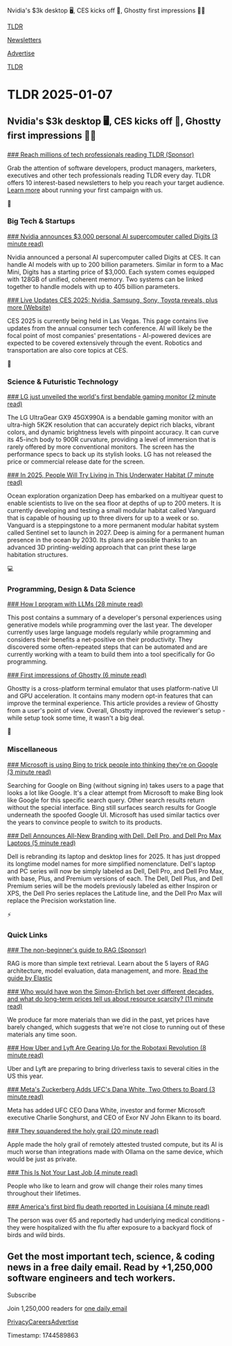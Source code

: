 Nvidia's $3k desktop 🖥️, CES kicks off 🤖, Ghostty first impressions 👨‍💻

[TLDR](/)

[Newsletters](/newsletters)

[Advertise](https://advertise.tldr.tech/)

[TLDR](/)

# TLDR 2025-01-07

## Nvidia's $3k desktop 🖥️, CES kicks off 🤖, Ghostty first impressions 👨‍💻

### 

[### Reach millions of tech professionals reading TLDR (Sponsor)](https://advertise.tldr.tech/?utm_source=tldr&amp;utm_medium=newsletter&amp;utm_campaign=primary01072025)

Grab the attention of software developers, product managers, marketers, executives and other tech professionals reading TLDR every day. TLDR offers 10 interest-based newsletters to help you reach your target audience. [Learn more](https://advertise.tldr.tech/?utm_source=tldr&utm_medium=newsletter&utm_campaign=primary01072025) about running your first campaign with us.

📱

### Big Tech & Startups

[### Nvidia announces $3,000 personal AI supercomputer called Digits (3 minute read)](https://www.theverge.com/2025/1/6/24337530/nvidia-ces-digits-super-computer-ai?utm_source=tldrnewsletter)

Nvidia announced a personal AI supercomputer called Digits at CES. It can handle AI models with up to 200 billion parameters. Similar in form to a Mac Mini, Digits has a starting price of $3,000. Each system comes equipped with 128GB of unified, coherent memory. Two systems can be linked together to handle models with up to 405 billion parameters.

[### Live Updates CES 2025: Nvidia, Samsung, Sony, Toyota reveals, plus more (Website)](https://techcrunch.com/storyline/live-updates-ces-2025-nvidia-samsung-sony-toyota-reveals-plus-more/?utm_source=tldrnewsletter)

CES 2025 is currently being held in Las Vegas. This page contains live updates from the annual consumer tech conference. AI will likely be the focal point of most companies' presentations - AI-powered devices are expected to be covered extensively through the event. Robotics and transportation are also core topics at CES.

🚀

### Science & Futuristic Technology

[### LG just unveiled the world's first bendable gaming monitor (2 minute read)](https://www.robbreport.com.sg/lg-45gx990a-gaming-monitor/?utm_source=tldrnewsletter)

The LG UltraGear GX9 45GX990A is a bendable gaming monitor with an ultra-high 5K2K resolution that can accurately depict rich blacks, vibrant colors, and dynamic brightness levels with pinpoint accuracy. It can curve its 45-inch body to 900R curvature, providing a level of immersion that is rarely offered by more conventional monitors. The screen has the performance specs to back up its stylish looks. LG has not released the price or commercial release date for the screen.

[### In 2025, People Will Try Living in This Underwater Habitat (7 minute read)](https://spectrum.ieee.org/ocean-engineering?utm_source=tldrnewsletter)

Ocean exploration organization Deep has embarked on a multiyear quest to enable scientists to live on the sea floor at depths of up to 200 meters. It is currently developing and testing a small modular habitat called Vanguard that is capable of housing up to three divers for up to a week or so. Vanguard is a steppingstone to a more permanent modular habitat system called Sentinel set to launch in 2027. Deep is aiming for a permanent human presence in the ocean by 2030. Its plans are possible thanks to an advanced 3D printing-welding approach that can print these large habitation structures.

💻

### Programming, Design & Data Science

[### How I program with LLMs (28 minute read)](https://crawshaw.io/blog/programming-with-llms?utm_source=tldrnewsletter)

This post contains a summary of a developer's personal experiences using generative models while programming over the last year. The developer currently uses large language models regularly while programming and considers their benefits a net-positive on their productivity. They discovered some often-repeated steps that can be automated and are currently working with a team to build them into a tool specifically for Go programming.

[### First impressions of Ghostty (6 minute read)](https://www.jonashietala.se/blog/2025/01/06/first_impressions_of_ghostty/?utm_source=tldrnewsletter)

Ghostty is a cross-platform terminal emulator that uses platform-native UI and GPU acceleration. It contains many modern opt-in features that can improve the terminal experience. This article provides a review of Ghostty from a user's point of view. Overall, Ghostty improved the reviewer's setup - while setup took some time, it wasn't a big deal.

🎁

### Miscellaneous

[### Microsoft is using Bing to trick people into thinking they're on Google (3 minute read)](https://www.theverge.com/2025/1/6/24337117/microsoft-bing-search-results-google-design-trick?utm_source=tldrnewsletter)

Searching for Google on Bing (without signing in) takes users to a page that looks a lot like Google. It's a clear attempt from Microsoft to make Bing look like Google for this specific search query. Other search results return without the special interface. Bing still surfaces search results for Google underneath the spoofed Google UI. Microsoft has used similar tactics over the years to convince people to switch to its products.

[### Dell Announces All-New Branding with Dell, Dell Pro, and Dell Pro Max Laptops (5 minute read)](https://www.cnet.com/tech/computing/dell-announces-all-new-branding-with-dell-dell-pro-and-dell-pro-max-laptops/?utm_source=tldrnewsletter)

Dell is rebranding its laptop and desktop lines for 2025. It has just dropped its longtime model names for more simplified nomenclature. Dell's laptop and PC series will now be simply labeled as Dell, Dell Pro, and Dell Pro Max, with base, Plus, and Premium versions of each. The Dell, Dell Plus, and Dell Premium series will be the models previously labeled as either Inspiron or XPS, the Dell Pro series replaces the Latitude line, and the Dell Pro Max will replace the Precision workstation line.

⚡

### Quick Links

[### The non-beginner's guide to RAG (Sponsor)](https://www.elastic.co/blog/beyond-rag-basics?utm_source=publisher-direct&amp;utm_medium=tldr&amp;utm_campaign=tech-beyond-rag-blog-cee-gc)

RAG is more than simple text retrieval. Learn about the 5 layers of RAG architecture, model evaluation, data management, and more. [Read the guide by Elastic](https://www.elastic.co/blog/beyond-rag-basics?utm_source=publisher-direct&utm_medium=tldr&utm_campaign=tech-beyond-rag-blog-cee-gc)

[### Who would have won the Simon-Ehrlich bet over different decades, and what do long-term prices tell us about resource scarcity? (11 minute read)](https://ourworldindata.org/simon-ehrlich-bet?utm_source=tldrnewsletter)

We produce far more materials than we did in the past, yet prices have barely changed, which suggests that we're not close to running out of these materials any time soon.

[### How Uber and Lyft Are Gearing Up for the Robotaxi Revolution (8 minute read)](https://www.wsj.com/tech/uber-lyft-self-driving-taxis-a3659c9c?st=PYD37P&amp;reflink=desktopwebshare_permalink&amp;utm_source=tldrnewsletter)

Uber and Lyft are preparing to bring driverless taxis to several cities in the US this year.

[### Meta's Zuckerberg Adds UFC's Dana White, Two Others to Board (3 minute read)](https://www.bloomberg.com/news/articles/2025-01-06/meta-s-zuckerberg-adds-ufc-s-dana-white-to-board-songhurst-elkann-also-named?accessToken=eyJhbGciOiJIUzI1NiIsInR5cCI6IkpXVCJ9.eyJzb3VyY2UiOiJTdWJzY3JpYmVyR2lmdGVkQXJ0aWNsZSIsImlhdCI6MTczNjIyNDQ1MiwiZXhwIjoxNzM2ODI5MjUyLCJhcnRpY2xlSWQiOiJTUElQQlJUMEcxS1cwMCIsImJjb25uZWN0SWQiOiJFQTExNDNDNTM4NEE0RUY5QTg5RjJEN0IxMTg2MzcwOSJ9.rbzIAhGM6l-fTuYKFllDmRJQwgiHHNxlbc8MD5zic_A&amp;utm_source=tldrnewsletter)

Meta has added UFC CEO Dana White, investor and former Microsoft executive Charlie Songhurst, and CEO of Exor NV John Elkann to its board.

[### They squandered the holy grail (20 minute read)](https://xeiaso.net/blog/2025/squandered-holy-grail/?utm_source=tldrnewsletter)

Apple made the holy grail of remotely attested trusted compute, but its AI is much worse than integrations made with Ollama on the same device, which would be just as private.

[### This Is Not Your Last Job (4 minute read)](https://v5.chriskrycho.com/journal/this-is-not-your-last-job/?utm_source=tldrnewsletter)

People who like to learn and grow will change their roles many times throughout their lifetimes.

[### America's first bird flu death reported in Louisiana (4 minute read)](https://www.cnn.com/2025/01/06/health/bird-flu-death-louisiana/index.html?utm_source=tldrnewsletter)

The person was over 65 and reportedly had underlying medical conditions - they were hospitalized with the flu after exposure to a backyard flock of birds and wild birds.

## Get the most important tech, science, & coding news in a free daily email. Read by +1,250,000 software engineers and tech workers.

Subscribe

Join 1,250,000 readers for [one daily email](/api/latest/tech)

[Privacy](/privacy)[Careers](https://jobs.ashbyhq.com/tldr.tech)[Advertise](/tech/advertise)

Timestamp: 1744589863
